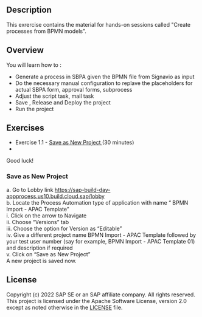 ## Description

This exrercise contains the material for hands-on sessions called "Create processes from BPMN models".

## Overview

You will learn how to :
- Generate a process in SBPA given the BPMN file from Signavio as input
- Do the necessary manual configuration to replave the placeholders for actual SBPA form, approval forms, subprocess
- Adjust the script task, mail task
- Save , Release and Deploy the project
- Run the project
  
## Exercises

- Exercise 1.1 - [Save as New Project ]([https://github.com/SAP-samples/process-automation-enablement/blob/86c8566e13db55b26f5353f09cacad85e677239e/Workshops/APAC-2025/exercises/bpmn%20import/readme.md](https://github.com/SAP-samples/process-automation-enablement/blob/main/Workshops/APAC-2025/exercises/bpmn%20import/readme.md#save-as-new-project))(30 minutes)
-  
Good luck!
  
### Save as New Project

a.	Go to Lobby link https://sap-build-day-appprocess.us10.build.cloud.sap/lobby <br>
b.	Locate the Process Automation type of application with name “ BPMN Import - APAC Template” <br>
   i.	Click on the arrow to Navigate <br>
   ii.	Choose “Versions” tab <br>
   iii.	Choose the option for Version as “Editable” <br>
   iv.	Give a different project name BPMN Import - APAC Template followed by your test user number (say for example, BPMN Import - APAC Template 01) and description if required <br>
   v.	Click on “Save as New Project” <br>
A new project is saved now. <br>


## License
Copyright (c) 2022 SAP SE or an SAP affiliate company. All rights reserved. This project is licensed under the Apache Software License, version 2.0 except as noted otherwise in the [LICENSE](LICENSES/Apache-2.0.txt) file.
